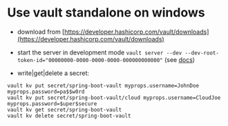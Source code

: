 # Use vault standalone on windows 
- download from [https://developer.hashicorp.com/vault/downloads](https://developer.hashicorp.com/vault/downloads)
- start the server in development mode `vault server --dev --dev-root-token-id="00000000-0000-0000-0000-000000000000"` (see [docs](https://developer.hashicorp.com/vault/tutorials/getting-started/getting-started-dev-server))

- write|get|delete a secret: 
```shell
vault kv put secret/spring-boot-vault myprops.username=JohnDoe myprops.password=pa$$w0rd
vault kv put secret/spring-boot-vault/cloud myprops.username=CloudJoe myprops.password=$uper$secure
vault kv get secret/spring-boot-vault
vault kv delete secret/spring-boot-vault
```